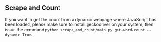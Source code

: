 ## Scrape and Count

If you want to get the count from a dynamic webpage where JavaScript has been loaded, please make sure to install geckodriver on your system, then issue the command `python scrape_and_count/main.py get-word-count --dynamic True`.